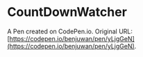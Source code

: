 # CountDownWatcher

A Pen created on CodePen.io. Original URL: [https://codepen.io/benjuwan/pen/yLjgGeN](https://codepen.io/benjuwan/pen/yLjgGeN).

